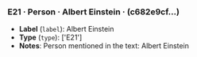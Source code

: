 ### E21 · Person · Albert Einstein · (c682e9cf...)

- **Label** (`label`): Albert Einstein
- **Type** (`type`): ['E21']
- **Notes**: Person mentioned in the text: Albert Einstein